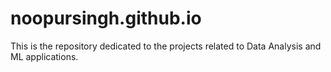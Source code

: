 # noopursingh.github.io
This is the repository dedicated to the projects related to Data Analysis and ML applications. 
